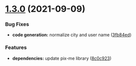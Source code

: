 # [1.3.0](https://github.com/roziscoding/amandapix-telegram-bot/compare/v1.2.0...v1.3.0) (2021-09-09)


### Bug Fixes

* **code generation:** normalize city and user name ([3fb84ed](https://github.com/roziscoding/amandapix-telegram-bot/commit/3fb84edc18ae3cd9d5c0fc4fad98446ee8cccbba))


### Features

* **dependencies:** update pix-me library ([8c0c923](https://github.com/roziscoding/amandapix-telegram-bot/commit/8c0c92386bd32cde39f46b4ffbfc3dd3ce6f6957))
